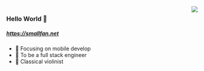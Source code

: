 <img align="right" src="https://github-readme-stats.vercel.app/api?username=smallfan&show_icons=true&hide_title=true&hide_border=true&theme=tokyonight" />

### Hello World 👋
##### https://smallfan.net

- :orange_book: Focusing on mobile develop
- :hammer: To be a full stack engineer
- :musical_note: Classical violinist


